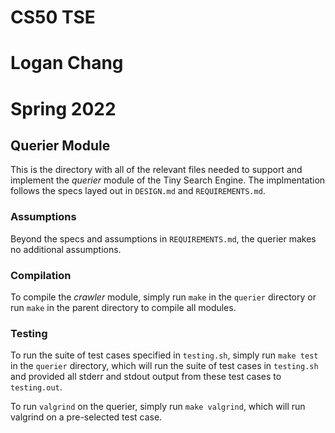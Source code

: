 # CS50 TSE 
# Logan Chang
# Spring 2022

## Querier Module

This is the directory with all of the relevant files needed to support and implement the *querier* module of the Tiny Search Engine. The implmentation follows the specs layed out in `DESIGN.md` and `REQUIREMENTS.md`.

### Assumptions
Beyond the specs and assumptions in `REQUIREMENTS.md`, the querier makes no additional assumptions.

### Compilation
To compile the *crawler* module, simply run `make` in the `querier` directory or run `make` in the parent directory to compile all modules.

### Testing
To run the suite of test cases specified in `testing.sh`, simply run `make test` in the `querier` directory, which will run the suite of test cases in `testing.sh` and provided all stderr and stdout output from these test cases to `testing.out`. 

To run `valgrind` on the querier, simply run `make valgrind`, which will run valgrind on a pre-selected test case.